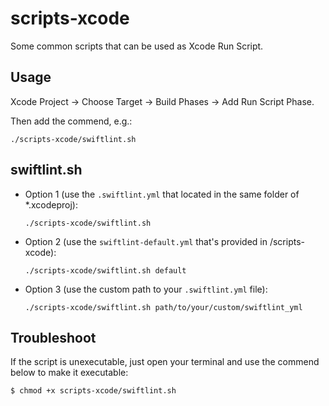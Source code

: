 # scripts-xcode

Some common scripts that can be used as Xcode Run Script.

## Usage

Xcode Project -> Choose Target -> Build Phases -> Add Run Script Phase.

Then add the commend, e.g.:

    ./scripts-xcode/swiftlint.sh

## swiftlint.sh

- Option 1 (use the `.swiftlint.yml` that located in the same folder of *.xcodeproj):

      ./scripts-xcode/swiftlint.sh

- Option 2 (use the `swiftlint-default.yml` that's provided in /scripts-xcode):

      ./scripts-xcode/swiftlint.sh default

- Option 3 (use the custom path to your `.swiftlint.yml` file):
   
      ./scripts-xcode/swiftlint.sh path/to/your/custom/swiftlint_yml


## Troubleshoot

If the script is unexecutable, just open your terminal and use the commend below to make it executable:

    $ chmod +x scripts-xcode/swiftlint.sh

